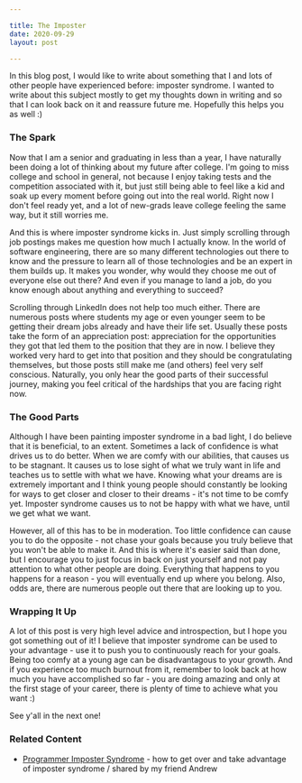 ```yaml
---

title: The Imposter
date: 2020-09-29
layout: post

---
```


In this blog post, I would like to write about something that I and lots of other people have experienced before: imposter syndrome. I wanted to write about this subject mostly to get my thoughts down in writing and so that I can look back on it and reassure future me. Hopefully this helps you as well :)

### The Spark

Now that I am a senior and graduating in less than a year, I have naturally been doing a lot of thinking about my future after college. I'm going to miss college and school in general, not because I enjoy taking tests and the competition associated with it, but just still being able to feel like a kid and soak up every moment before going out into the real world. Right now I don't feel ready yet, and a lot of new-grads leave college feeling the same way, but it still worries me.

And this is where imposter syndrome kicks in. Just simply scrolling through job postings makes me question how much I actually know. In the world of software engineering, there are so many different technologies out there to know and the pressure to learn all of those technologies and be an expert in them builds up. It makes you wonder, why would they choose me out of everyone else out there? And even if you manage to land a job, do you know enough about anything and everything to succeed?

Scrolling through LinkedIn does not help too much either. There are numerous posts where students my age or even younger seem to be getting their dream jobs already and have their life set. Usually these posts take the form of an appreciation post: appreciation for the opportunities they got that led them to the position that they are in now. I believe they worked very hard to get into that position and they should be congratulating themselves, but those posts still make me (and others) feel very self conscious. Naturally, you only hear the good parts of their successful journey, making you feel critical of the hardships that you are facing right now.

### The Good Parts

Although I have been painting imposter syndrome in a bad light, I do believe that it is beneficial, to an extent. Sometimes a lack of confidence is what drives us to do better. When we are comfy with our abilities, that causes us to be stagnant. It causes us to lose sight of what we truly want in life and teaches us to settle with what we have. Knowing what your dreams are is extremely important and I think young people should constantly be looking for ways to get closer and closer to their dreams - it's not time to be comfy yet. Imposter syndrome causes us to not be happy with what we have, until we get what we want.

However, all of this has to be in moderation. Too little confidence can cause you to do the opposite - not chase your goals because you truly believe that you won't be able to make it. And this is where it's easier said than done, but I encourage you to just focus in back on just yourself and not pay attention to what other people are doing. Everything that happens to you happens for a reason - you will eventually end up where you belong. Also, odds are, there are numerous people out there that are looking up to you.

### Wrapping It Up

A lot of this post is very high level advice and introspection, but I hope you got something out of it! I believe that imposter syndrome can be used to your advantage - use it to push you to continuously reach for your goals. Being too comfy at a young age can be disadvantagous to your growth. And if you experience too much burnout from it, remember to look back at how much you have accomplished so far - you are doing amazing and only at the first stage of your career, there is plenty of time to achieve what you want :)

See y'all in the next one!

### Related Content

- [Programmer Imposter Syndrome](https://www.codingdojo.com/blog/programmer-imposter-syndrome) - how to get over and take advantage of imposter syndrome / shared by my friend Andrew
